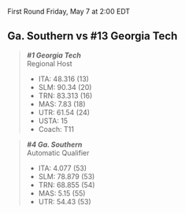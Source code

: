 First Round
Friday, May 7 at 2:00 EDT
## Ga. Southern vs #13 Georgia Tech

> ***#1 Georgia Tech***  
> Regional Host  
> - ITA: 48.316 (13)  
> - SLM: 90.34 (20)  
> - TRN: 83.313 (16)  
> - MAS: 7.83 (18)  
> - UTR: 61.54 (24)  
> - USTA: 15  
> - Coach: T11  

> ***#4 Ga. Southern***  
> Automatic Qualifier  
> - ITA: 4.077 (53)  
> - SLM: 78.879 (53)  
> - TRN: 68.855 (54)  
> - MAS: 5.15 (55)  
> - UTR: 54.43 (53)  